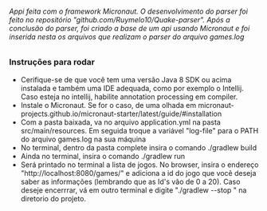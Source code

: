 
###### Appi feita com o framework Micronaut. O desenvolvimento do parser foi feito no repositório "github.com/Ruymelo10/Quake-parser". Após a conclusão do parser, foi criado a base de um api usando Micronaut e foi inserida nesta os arquivos que realizam o parser do arquivo games.log 
### Instruções para rodar
- Cerifique-se de que você tem uma versão Java 8 SDK ou acima instalada e também uma IDE adequada, como por exemplo o Intellij. Caso esteja no intellij, habilite annotation processing em compiler. 
- Instale o Micronaut. Se for o caso, de uma olhada em  micronaut-projects.github.io/micronaut-starter/latest/guide/#installation
- Com a pasta baixada, va no arquivo application.yml na pasta src/main/resources. Em seguida troque a variável "log-file" para o PATH do arquivo games.log na sua máquina
- No terminal, dentro da pasta complete insira o comando  ./gradlew build
- Ainda no terminal, insira o comando  ./gradlew run
- Será printado no terminal a lista de jogos. No browser, insira o endereço "http://localhost:8080/games/" e adiciona a id do jogo que você deseja saber as informações (lembrando que as Id's vão de 0 a 20). Caso deseje encerrrar, vá em outro terminal e digite "./gradlew --stop
" na diretorio do projeto.
